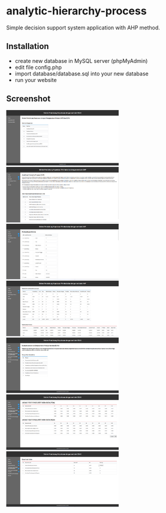 # analytic-hierarchy-process
Simple decision support system application with AHP method.

## Installation
- create new database in MySQL server (phpMyAdmin)
- edit file config.php
- import database/database.sql into your new database
- run your website

## Screenshot

<img src="screenshot/1.png" alt="halaman kriteria" style="width: 300px;"/>

<img src="screenshot/2.png" alt="matriks nilai kriteria" style="width: 300px;"/>

<img src="screenshot/3.png" alt="hasil perhitungan" style="width: 300px;"/>

<img src="screenshot/4.png" alt="Matriks perbandingan berpasangan" style="width: 300px;"/>

<img src="screenshot/5.png" alt="EDAS" style="width: 300px;"/>

<img src="screenshot/6.png" alt="PDA/NDA" style="width: 300px;"/>

<img src="screenshot/7.png" alt="Hasil Akhir EDAS" style="width: 300px;"/>